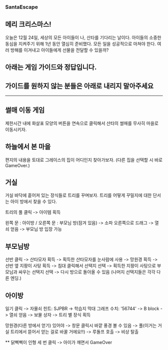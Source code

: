 ###   SantaEscape   ###

##  메리 크리스마스! ##
오늘은 12월 24일, 세상의 모든 아이들이 나, 산타를 기다리는 날이다.
아이들의 소중한 동심을 지켜주기 위해 1년 동안 열심히 준비했다.
모든 일을 성공적으로 마쳐야 한다.
여러 방해를 이겨내고 아이들에게 선물을 전달할 수 있을까?

## 아래는 게임 가이드와 정답입니다. ##
## 가이드를 원하지 않는 분들은 아래로 내리지 말아주세요 ##
-------------------------------------------------------------------------------

##  썰매 이동 게임 ##
제한시간 내에 화살표 모양의 버튼을 연속으로 클릭해서 산타의 썰매를 무사히 마을로 이동시키자.  

##  하늘에서 본 마을  ##
편지의 내용을 토대로 그레이스의 집이 어디인지 찾아가보자.
(다른 집을 선택할 시 바로 GameOver.)

##  거실  ##
거실 바닥에 흩어져 있는 장식들로 트리를 꾸며보자.
트리를 어떻게 꾸밀지에 대한 단서는 아이 방에서 찾을 수 있다.

트리의 풀 클릭 -> 아이템 획득

왼쪽 문 : 아이방 / 오른쪽 문 : 부모님 방(잠겨 있음) -> 소파 오른쪽으로 드래그 -> 열쇠 얻음 -> 부모님 방 입장 가능

##  부모님방  ##
선반 클릭 -> 산타모자 획득 -> 획득한 산타모자를 눈사람에 사용 -> 망원경 획득 -> 선반 옆 지팡이 사탕 획득 -> 침대 클릭해서 선택지 선택 -> 획득한 지팡이 사탕으로 부모님과 싸우는 선택지 선택 -> 다시 방으로 돌아올 수 있음 (나머지 선택지들은 각각 다른 엔딩.)

##  아이방  ##
일기 클릭 -> 자물쇠 힌트: SJPBR -> 학습지 막대 그래프 수치: '56744'
-> B block -> 열쇠 얻음 -> 보물 상자 -> 트리 별 장식 획득

망원경(다른 방에서 얻기) 있어야 -> 창문 클릭시 바깥 풍경 볼 수 있음 -> 풀(이거는 거실 트리에서 뜯어서 얻는 걸로 바꿀 거에요!!) -> 루돌프 호출 -> 비상 탈출

** 닭삑삑이 인형
세 번 클릭 -> 아이가 깨면서  GameOver
